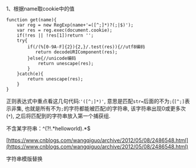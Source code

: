 1、根据name取cookie中的值

```
function get(name){
    var reg = new RegExp(name+'=([^;]*)?(;|$)');
    var res = reg.exec(document.cookie);
    if(!res || !res[1])return '';
    try{
        if(/(%[0-9A-F]{2}){2,}/.test(res)){//utf8编码
           return decodeURIComponent(res);
        }else{//unicode编码
            return unescape(res);
        }            
    }catch(e){
        return unescape(res);
    }
}
```

正则表达式中重点看这几句代码:`'([^;]*)'`, 意思是匹配`str=`后面的不为`;`\(`[^;]`表示非集, 也就是所有不为`;`的字符都能被匹配\)的字符串, 该字符串出现0或更多次\(`*`\), 之后将匹配到的字符串放入第一个捕获组.

不含某字符串：^\(?!.\*helloworld\).\*$

[https://www.cnblogs.com/wangqiguo/archive/2012/05/08/2486548.html](https://www.cnblogs.com/wangqiguo/archive/2012/05/08/2486548.html)

字符串模版替换



